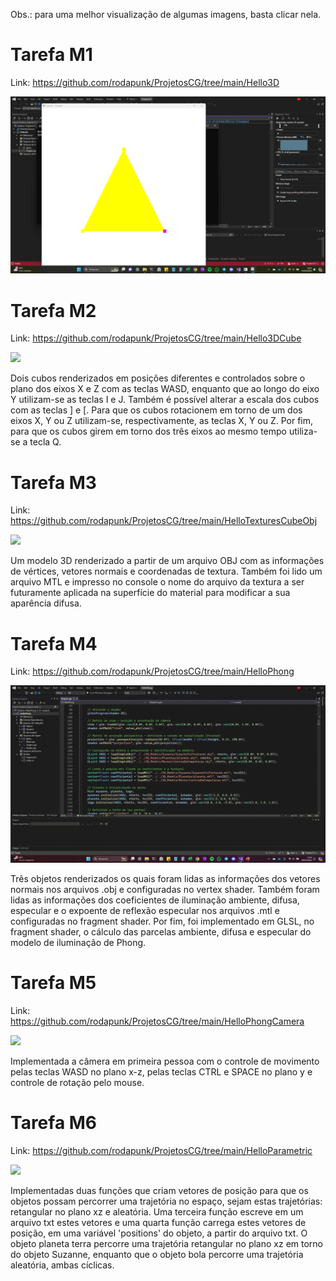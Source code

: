 Obs.: para uma melhor visualização de algumas imagens, basta clicar nela.

# Tarefa M1

Link: https://github.com/rodapunk/ProjetosCG/tree/main/Hello3D

<img src="https://github.com/rodapunk/ProjetosCG/blob/main/images/01-tarefa_m1.png">

# Tarefa M2

Link: https://github.com/rodapunk/ProjetosCG/tree/main/Hello3DCube

<img src="https://github.com/rodapunk/ProjetosCG/blob/main/images/02-tarefa_m2.gif">

Dois cubos renderizados em posições diferentes e controlados sobre o plano dos eixos X e Z com as teclas WASD, enquanto que ao longo do eixo Y utilizam-se as teclas I e J. Também é possível alterar a escala dos cubos com as teclas ] e [. Para que os cubos rotacionem em torno de um dos eixos X, Y ou Z utilizam-se, respectivamente, as teclas X, Y ou Z. Por fim, para que os cubos girem em torno dos três eixos ao mesmo tempo utiliza-se a tecla Q.

# Tarefa M3

Link: https://github.com/rodapunk/ProjetosCG/tree/main/HelloTexturesCubeObj

<img src="https://github.com/rodapunk/ProjetosCG/blob/main/images/03-tarefa_m3.gif">

Um modelo 3D renderizado a partir de um arquivo OBJ com as informações de vértices, vetores normais e coordenadas de textura. Também foi lido um arquivo MTL e impresso no console o nome do arquivo da textura a ser futuramente aplicada na superfície do material para modificar a sua aparência difusa.

# Tarefa M4

Link: https://github.com/rodapunk/ProjetosCG/tree/main/HelloPhong

<img src="https://github.com/rodapunk/ProjetosCG/blob/main/images/04-tarefa_m4.gif">

Três objetos renderizados os quais foram lidas as informações dos vetores normais nos arquivos .obj e configuradas no vertex shader. Também foram lidas as informações dos coeficientes de iluminação ambiente, difusa, especular e o expoente de reflexão especular nos arquivos .mtl e configuradas no fragment shader. Por fim, foi implementado em GLSL, no fragment shader, o cálculo das parcelas ambiente, difusa e especular do modelo de iluminação de Phong.

# Tarefa M5

Link: https://github.com/rodapunk/ProjetosCG/tree/main/HelloPhongCamera

<img src="https://github.com/rodapunk/ProjetosCG/blob/main/images/05-tarefa_m5.gif">

Implementada a câmera em primeira pessoa com o controle de movimento pelas teclas WASD no plano x-z, pelas teclas CTRL e SPACE no plano y e controle de rotação pelo mouse.

# Tarefa M6

Link: https://github.com/rodapunk/ProjetosCG/tree/main/HelloParametric

<img src="https://github.com/rodapunk/ProjetosCG/blob/main/images/06-tarefa_m6.gif">

Implementadas duas funções que criam vetores de posição para que os objetos possam percorrer uma trajetória no espaço, sejam estas trajetórias: retangular no plano xz e aleatória. Uma terceira função escreve em um arquivo txt estes vetores e uma quarta função carrega estes vetores de posição, em uma variável 'positions' do objeto, a partir do arquivo txt. O objeto planeta terra percorre uma trajetória retangular no plano xz em torno do objeto Suzanne, enquanto que o objeto bola percorre uma trajetória aleatória, ambas cíclicas.
